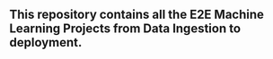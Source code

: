 ## This repository contains all the E2E Machine Learning Projects from Data Ingestion to deployment. 